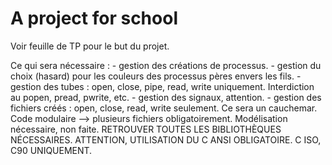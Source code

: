 # A project for school

Voir feuille de TP pour le but du projet.

Ce qui sera nécessaire :
    - gestion des créations de processus.
    - gestion du choix (hasard) pour les couleurs des processus pères envers les fils.
    - gestion des tubes : open, close, pipe, read, write uniquement. Interdiction au popen, pread, pwrite, etc.
    - gestion des signaux, attention.
    - gestion des fichiers créés : open, close, read, write seulement.
Ce sera un cauchemar.
Code modulaire --> plusieurs fichiers obligatoirement.
Modélisation nécessaire, non faite.
RETROUVER TOUTES LES BIBLIOTHÈQUES NÉCESSAIRES.
ATTENTION, UTILISATION DU C ANSI OBLIGATOIRE. C ISO, C90 UNIQUEMENT.